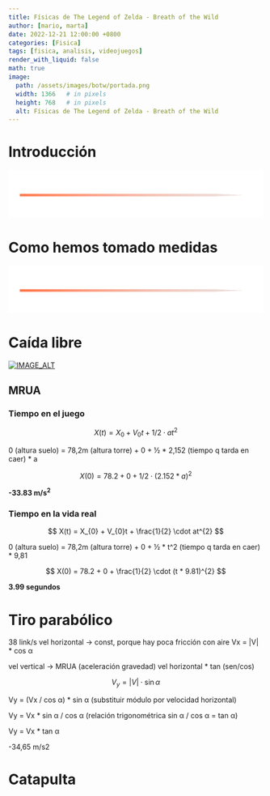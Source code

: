 ```yaml
---
title: Físicas de The Legend of Zelda - Breath of the Wild
author: [mario, marta]
date: 2022-12-21 12:00:00 +0800
categories: [Fisica]
tags: [fisica, analisis, videojuegos]
render_with_liquid: false
math: true
image:
  path: /assets/images/botw/portada.png
  width: 1366   # in pixels
  height: 768   # in pixels
  alt: Físicas de The Legend of Zelda - Breath of the Wild
---
```


# Introducción

![](/assets/images/botw/separador.png)

# Como hemos tomado medidas

![](/assets/images/botw/separador.png)

# Caída libre

[![IMAGE_ALT](https://img.youtube.com/vi/X8050fWKUV4/0.jpg)](https://www.youtube.com/watch?v=X8050fWKUV4)

## MRUA

### Tiempo en el juego

$$ X(t) = X_{0} + V_{0}t + 1/2 \cdot at^{2} $$

0 (altura suelo) = 78,2m (altura torre) + 0 + ½ * 2,152 (tiempo q tarda en caer) * a

$$  X(0) = 78.2 + 0 + 1/2 \cdot (2.152 * a)^{2} $$

**-33.83 m/s<sup>2</sup>**


### Tiempo en la vida real

$$ X(t) = X_{0} + V_{0}t + \frac{1}{2} \cdot at^{2} $$

0 (altura suelo) = 78,2m (altura torre) + 0 + ½ * t^2 (tiempo q tarda en caer) * 9,81

$$  X(0) = 78.2 + 0 + \frac{1}{2} \cdot (t * 9.81)^{2} $$

**3.99 segundos**

# Tiro parabólico

38 link/s vel horizontal → const, porque hay poca fricción con aire
Vx = |V| * cos α

vel vertical → MRUA (aceleración gravedad) vel horizontal * tan (sen/cos)

$$ V_y = \left | V \right |\cdot \sin\alpha $$

Vy = (Vx / cos α) * sin α (substituir módulo por velocidad horizontal)

Vy = Vx * sin α / cos α (relación trigonométrica sin α / cos α = tan α)

Vy = Vx * tan α

-34,65 m/s2

# Catapulta